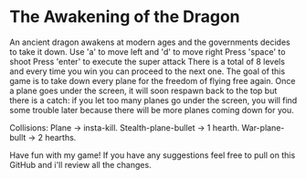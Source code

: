 # The Awakening of the Dragon
An ancient dragon awakens at modern ages and the governments decides to take it down.
Use 'a' to move left and 'd' to move right
Press 'space' to shoot
Press 'enter' to execute the super attack
There is a total of 8 levels and every time you win you can proceed to the next one.
The goal of this game is to take down every plane for the freedom of flying free again.
Once a plane goes under the screen, it will soon respawn back to the top but there is a catch:
if you let too many planes go under the screen, you will find some trouble later because there will be more planes coming down for you.

Collisions: 
 Plane -> insta-kill.
 Stealth-plane-bullet -> 1 hearth.
 War-plane-bullt -> 2 hearths.
 
Have fun with my game!
If you have any suggestions feel free to pull on this GitHub and i'll review all the changes.
